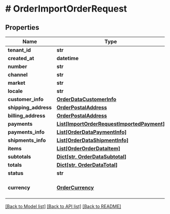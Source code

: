 # # OrderImportOrderRequest


## Properties 


Name | Type | Description | Notes
------------ | ------------- | ------------- | -------------
**tenant_id**| **str** |   |
**created_at**| **datetime** |   | [optional]
**number**| **str** |   |
**channel**| **str** |   | [optional]
**market**| **str** |   |
**locale**| **str** |   |
**customer_info**| [**OrderDataCustomerInfo**](OrderDataCustomerInfo.md) |   |
**shipping_address**| [**OrderPostalAddress**](OrderPostalAddress.md) |   |
**billing_address**| [**OrderPostalAddress**](OrderPostalAddress.md) |   |
**payments**| [**List[ImportOrderRequestImportedPayment]**](ImportOrderRequestImportedPayment.md) |   |
**payments_info**| [**List[OrderDataPaymentInfo]**](OrderDataPaymentInfo.md) |   |
**shipments_info**| [**List[OrderDataShipmentInfo]**](OrderDataShipmentInfo.md) |   |
**items**| [**List[OrderOrderDataItem]**](OrderOrderDataItem.md) |   |
**subtotals**| [**Dict[str, OrderDataSubtotal]**](OrderDataSubtotal.md) |   |
**totals**| [**Dict[str, OrderDataTotal]**](OrderDataTotal.md) |   |
**status**| **str** |   |
**currency**| [**OrderCurrency**](OrderCurrency.md) |  for more information please, see Model/OrderCurrency.php  |


[[Back to Model list]](../../README.md#models) [[Back to API list]](../../README.md#endpoints) [[Back to README]](../../README.md)

